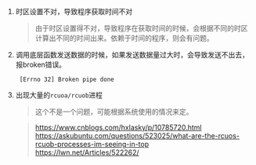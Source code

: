 1. 时区设置不对，导致程序获取时间不对
   >由于时区设置得不对，导致程序在获取时间的时候，会根据不同的时区计算出不同的时间出来。依赖于时间的程序，则会有问题。

2. 调用底层函数发送数据的时候，如果发送数据量过大时，会导致发送不出去，报broken错误。
   ```
    [Errno 32] Broken pipe done
   ```

3. 出现大量的`rcuoa/rcuob`进程
   > 这个不是一个问题，可能根据系统使用的情况来定。
   
   >https://www.cnblogs.com/hxlasky/p/10785720.html  
   >https://askubuntu.com/questions/523025/what-are-the-rcuos-rcuob-processes-im-seeing-in-top  
   >https://lwn.net/Articles/522262/
